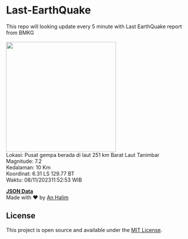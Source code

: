 # Last-EarthQuake
This repo will looking update every 5 minute with Last EarthQuake report from BMKG
<br>
<br>
<img src="https://static.bmkg.go.id/20231108115253.mmi.jpg" width="300"/>
<br>
Lokasi: Pusat gempa berada di laut 251 km Barat Laut Tanimbar <br>
Magnitude: 7.2 <br>
Kedalaman: 10 Km <br>
Koordinat: 6.31 LS 129.77 BT <br>
Waktu: 08/11/202311:52:53 WIB <br>

<a href="./data/data.json">**JSON Data**</a>
<br>
Made with ❤️ by <a href="https://github.com/an-halim">An Halim</a>
## License

This project is open source and available under the [MIT License](LICENSE).

